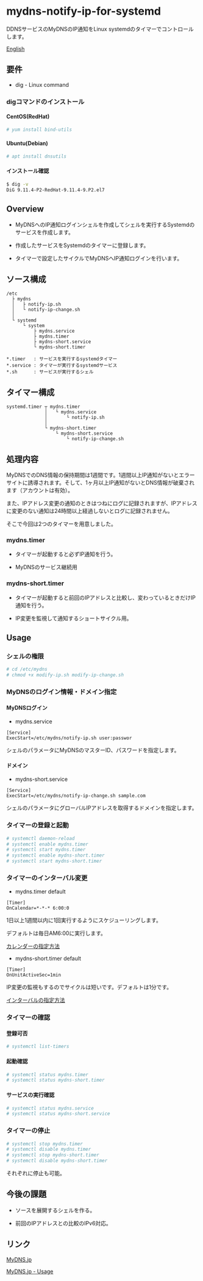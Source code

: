 # mydns-notify-ip-for-systemd
DDNSサービスのMyDNSのIP通知をLinux systemdのタイマーでコントロールします。

[English](https://github.com/tadtadya/mydns-notify-ip-for-systemd/blob/master/README.md)

## 要件
- dig - Linux command

### digコマンドのインストール
#### CentOS(RedHat)

```bash
# yum install bind-utils
```

#### Ubuntu(Debian)

```bash
# apt install dnsutils
```

#### インストール確認

```bash
$ dig -v
DiG 9.11.4-P2-RedHat-9.11.4-9.P2.el7
```

## Overview
- MyDNSへのIP通知ログインシェルを作成してシェルを実行するSystemdのサービスを作成します。

- 作成したサービスをSystemdのタイマーに登録します。

- タイマーで設定したサイクルでMyDNSへIP通知ログインを行います。

## ソース構成

```
/etc
  ├ mydns
  │   ├ notify-ip.sh
  │   └ notify-ip-change.sh
  │
  └ systemd
      └ system
          ├ mydns.service
          ├ mydns.timer
          ├ mydns-short.service
          └ mydns-short.timer

*.timer   : サービスを実行するsystemdタイマー
*.service : タイマーが実行するsystemdサービス
*.sh      : サービスが実行するシェル
```

## タイマー構成

```
systemd.timer ┬ mydns.timer
              │   └ mydns.service
              │       └ notify-ip.sh
              │
              └ mydns-short.timer
                  └ mydns-short.service
                      └ notify-ip-change.sh
```

## 処理内容
MyDNSでのDNS情報の保持期間は1週間です。1週間以上IP通知がないとエラーサイトに誘導されます。そして、1ヶ月以上IP通知がないとDNS情報が破棄されます（アカウントは有効）。

また、IPアドレス変更の通知のときはつねにログに記録されますが、IPアドレスに変更のない通知は24時間以上経過しないとログに記録されません。

そこで今回は2つのタイマーを用意しました。

### mydns.timer
- タイマーが起動すると必ずIP通知を行う。

- MyDNSのサービス継続用

### mydns-short.timer
- タイマーが起動すると前回のIPアドレスと比較し、変わっているときだけIP通知を行う。

- IP変更を監視して通知するショートサイクル用。

## Usage
### シェルの権限

```bash
# cd /etc/mydns
# chmod +x modify-ip.sh modify-ip-change.sh
```

### MyDNSのログイン情報・ドメイン指定
#### MyDNSログイン
- mydns.service

```
[Service]
ExecStart=/etc/mydns/notify-ip.sh user:passwor
```

シェルのパラメータにMyDNSのマスターID、パスワードを指定します。

#### ドメイン
- mydns-short.service

```
[Service]
ExecStart=/etc/mydns/notify-ip-change.sh sample.com
```

シェルのパラメータにグローバルIPアドレスを取得するドメインを指定します。

### タイマーの登録と起動

```bash
# systemctl daemon-reload
# systemctl enable mydns.timer
# systemctl start mydns.timer
# systemctl enable mydns-short.timer
# systemctl start mydns-short.timer
```

### タイマーのインターバル変更
- mydns.timer default

```vim
[Timer]
OnCalendar=*-*-* 6:00:0
```

1日以上1週間以内に1回実行するようにスケジューリングします。

デフォルトは毎日AM6:00に実行します。

[カレンダーの指定方法](https://www.freedesktop.org/software/systemd/man/systemd.time.html#Calendar%20Events)

- mydns-short.timer default

```vim
[Timer]
OnUnitActiveSec=1min
```

IP変更の監視もするのでサイクルは短いです。デフォルトは1分です。

[インターバルの指定方法](https://www.freedesktop.org/software/systemd/man/systemd.time.html#Parsing%20Time%20Spans)

### タイマーの確認
#### 登録可否

```bash
# systemctl list-timers
```

#### 起動確認

```bash
# systemctl status mydns.timer
# systemctl status mydns-short.timer
```

#### サービスの実行確認

```bash
# systemctl status mydns.service
# systemctl status mydns-short.service
```

### タイマーの停止

```bash
# systemctl stop mydns.timer
# systemctl disable mydns.timer
# systemctl stop mydns-short.timer
# systemctl disable mydns-short.timer
```

それぞれに停止も可能。

## 今後の課題
- ソースを展開するシェルを作る。

- 前回のIPアドレスとの比較のIPv6対応。

## リンク
[MyDNS.jp](https://www.mydns.jp)

[MyDNS.jp - Usage](https://www.mydns.jp/?MENU=030)
